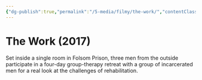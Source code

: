 ```yaml
---
{"dg-publish":true,"permalink":"/5-media/filmy/the-work/","contentClasses":"movie","tags":["to-watch","фильм","#Documentary"]}
---
```


# The Work (2017)
 
Set inside a single room in Folsom Prison, three men from the outside participate in a four-day group-therapy retreat with a group of incarcerated men for a real look at the challenges of rehabilitation.


